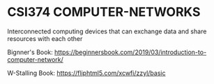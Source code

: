 # CSI374 COMPUTER-NETWORKS
 Interconnected computing devices that can exchange data and share resources with each other

 Bignner's Book: https://beginnersbook.com/2019/03/introduction-to-computer-network/ 


 W-Stalling Book: https://fliphtml5.com/xcwfi/zzyl/basic 
